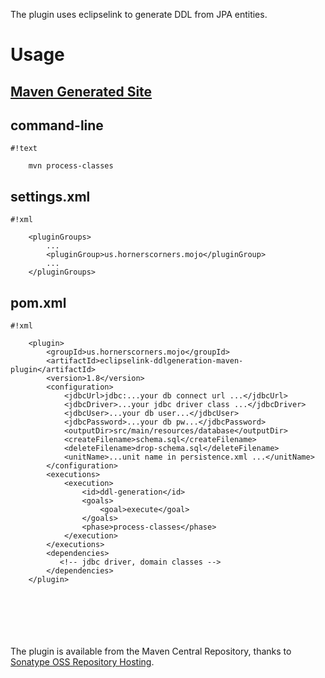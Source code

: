 The plugin uses eclipselink to generate DDL from JPA entities.

# Usage #

## [Maven Generated Site](http://boraxhacker.bitbucket.org/eclipselink-ddlgeneration-maven-plugin/maven-site) ##

## command-line ##

```
#!text

    mvn process-classes
```

## settings.xml ##

```
#!xml

    <pluginGroups>
        ...
        <pluginGroup>us.hornerscorners.mojo</pluginGroup>
        ...
    </pluginGroups>
```

## pom.xml ##

```
#!xml

    <plugin>
        <groupId>us.hornerscorners.mojo</groupId>
        <artifactId>eclipselink-ddlgeneration-maven-plugin</artifactId>
        <version>1.8</version>
        <configuration>
            <jdbcUrl>jdbc:...your db connect url ...</jdbcUrl>
            <jdbcDriver>...your jdbc driver class ...</jdbcDriver>
            <jdbcUser>...your db user...</jdbcUser>
            <jdbcPassword>...your db pw...</jdbcPassword>
            <outputDir>src/main/resources/database</outputDir>
            <createFilename>schema.sql</createFilename>
            <deleteFilename>drop-schema.sql</deleteFilename>
            <unitName>...unit name in persistence.xml ...</unitName>
        </configuration>
        <executions>
            <execution>
                <id>ddl-generation</id>
                <goals>
                    <goal>execute</goal>
                </goals>
                <phase>process-classes</phase>
            </execution>
        </executions>
        <dependencies>
           <!-- jdbc driver, domain classes -->
        </dependencies>
    </plugin>
```
[]()     
[]()     
[]()     
[]()     
[]()     
The plugin is available from the Maven Central Repository, thanks to
[Sonatype OSS Repository Hosting](http://central.sonatype.org/pages/ossrh-guide.html).